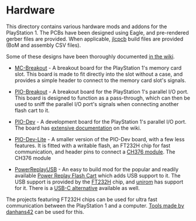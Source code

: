 # Hardware

This directory contains various hardware mods and addons for the PlayStation 1. The PCBs have been designed using Eagle, and pre-rendered gerber files are provided. When applicable, [jlcpcb](https://jlcpcb.com) build files are provided (BoM and assembly CSV files).

Some of these designs have been thoroughly documented [in the wiki](https://github.com/grumpycoders/pcsx-redux/wiki).

* [MC-Breakout](MC-Breakout) - A breakout board for the PlayStation 1's memory card slot. This board is made to fit directly into the slot without a case, and provides a simple header to connect to the memory card slot's signals.

* [PIO-Breakout](PIO-Breakout) - A breakout board for the PlayStation 1's parallel I/O port. This board is designed to function as a pass-through, which can then be used to sniff the parallel I/O port's signals when connecting another flash cart to it.

* [PIO-Dev](PIO-Dev) - A development board for the PlayStation 1's parallel I/O port. The board has [extensive documentation](https://github.com/grumpycoders/pcsx-redux/wiki/PIODev-Board) on the wiki.

* [PIO-Dev-Lite](PIO-Dev-Lite) - A smaller version of the PIO-Dev board, with a few less features. It is fitted with a writable flash, an FT232H chip for fast communication, and header pins to connect a [CH376 module](https://www.google.com/search?q=ch376+module). The CH376 module 

* [PowerReplayUSB](PowerReplayUSB) - An easy to build mod for the popular and readily available [Power Replay Flash Cart](https://www.aliexpress.com/w/wholesale-ps1-power-replay.html) which adds USB support to it. The USB support is provided by the [FT232H](https://ftdichip.com/products/ft232hq/) chip, and [unirom](https://unirom.github.io/) has support for it. There is a [USB-C alternative](PowerReplayUSBC) available as well.

The projects featuring FT232H chips can be used for ultra fast communication between the PlayStation 1 and a computer. [Tools made by danhans42](https://github.com/danhans42/psx232h) can be used for this.
